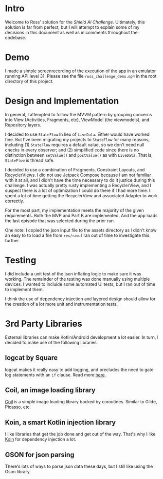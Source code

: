 # Intro

Welcome to Ross' solution for the _Shield AI Challenge_. Ultimately,
this solution is far from perfect, but I will attempt to explain some of
my decisions in this document as well as in comments throughout the
codebase.

# Demo

I made a simple screenrecording of the execution of the app in an
emulator running API level 31. Please see the file
`ross_challenge_demo.mp4` in the root directory of this project.

# Design and Implementation

In general, I attempted to follow the MVVM pattern by grouping concerns
into View (Activities, Fragments, etc), ViewModel (the viewmodels), and
Repository layers.

I decided to use `StateFlow` In lieu of `LiveData`. Either would have
worked fine. But I've been migrating my projects to `StateFlow` for many
reasons, including (1) `StateFlow` requires a default value, so we don't
need null checks in every observer; and (2) simplified code since there
is no distinction between `setValue()` and `postValue()` as with `LiveData`.
That is, `StateFlow` is thread safe.

I decided to use a combination of Fragments, Constraint Layouts, and
RecyclerViews. I did not use Jetpack Compose because I am not familiar
with it at all, and I didn't have the time necessary to do it justice
during this challenge. I was actually pretty rusty implementing a
RecyclerView, and I suspect there is a lot of optimization I could do
there if I had more time. I spent a lot of time getting the RecyclerView
and associated Adapter to work correctly.

For the most part, my implementation meets the majority of the given
requirements. Both the MVP and Part B are implemented. And the app loads
the last episode that was selected during the prior run.

One note: I copied the json input file to the assets directory as I
didn't know an easy to to load a file from `res/raw`. I ran out of time
to investigate this further.

# Testing

I did include a unit test of the json inflating logic to make sure it
was working. The remainder of the testing was done manually using
multiple devices. I wanted to incluide some automated UI tests, but I
ran out of time to implement them.

I think the use of dependency injection and layered design should allow
for the creation of a lot more unit and instrumentation tests.

# 3rd Party Libraries

External libraries can make Kotlin/Android development a lot easier. In
turn, I decided to make use of the following libraries:

## logcat by Square

logcat makes it really easy to add logging, and precludes the need to
gate log statements with an `if` clause. Read more
[here](https://github.com/square/logcat).

## Coil, an image loading library

[Coil](https://coil-kt.github.io/coil/) is a simple image loading
library backed by coroutines. Similar to Glide, Picasso, etc.

## Koin, a smart Kotlin injection library

I like libraries that get the job done and get out of the way. That's
why I like [Koin](https://insert-koin.io/) for dependency injection a
lot.

## GSON for json parsing

There's lots of ways to parse json data these days, but I still like
using the Gson library.
